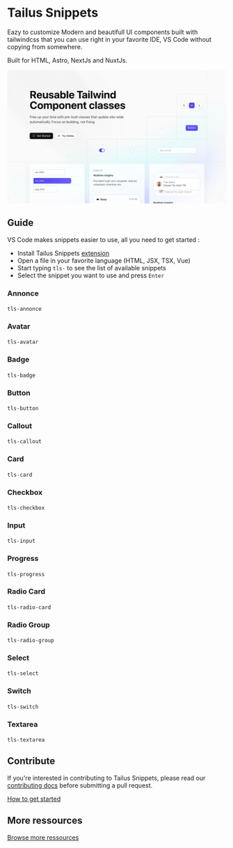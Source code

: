 # Tailus Snippets

Eazy to customize Modern and beautifull UI components built with tailwindcss 
that you can use right in your favorite IDE, VS Code without copying from somewhere.

Built for HTML, Astro, NextJs and NuxtJs.

![tailus snippets cover](/public/tailus-ui-html.png)

## Guide

VS Code makes snippets easier to use, all you need to get started :

- Install Tailus Snippets [extension](https://marketplace.visualstudio.com/items?itemName=TailusUI.snippus)
- Open a file in your favorite language (HTML, JSX, TSX, Vue)
- Start typing `tls-` to see the list of available snippets
- Select the snippet you want to use and press `Enter`

### Annonce

``tls-annonce``
### Avatar

``tls-avatar``

### Badge

``tls-badge``

### Button

``tls-button``

### Callout

``tls-callout``

### Card

``tls-card``

### Checkbox

``tls-checkbox``

### Input

``tls-input``

### Progress

``tls-progress``

### Radio Card

``tls-radio-card``

### Radio Group

``tls-radio-group``

### Select

``tls-select``

### Switch

``tls-switch``

### Textarea

``tls-textarea``

## Contribute

If you're interested in contributing to Tailus Snippets, please read our [contributing docs](CONTRIBUTING.md) before submitting a pull request.

[How to get started](https://code.visualstudio.com/api/get-started/your-first-extension)

## More ressources

[Browse more ressources](https://tailus.io)